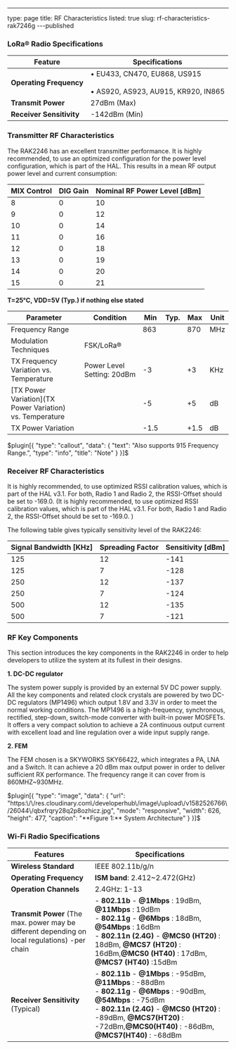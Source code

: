 ---
type: page
title: RF Characteristics
listed: true
slug: rf-characteristics-rak7246g
---published

### LoRa® Radio Specifications

| **Feature** | **Specifications** | 
| ---- | ---- | 
| **Operating Frequency** | • EU433, CN470, EU868, US915<br><br>• AS920, AS923, AU915, KR920, IN865 | 
| **Transmit Power** | 27dBm (Max) | 
| **Receiver Sensitivity** | -142dBm (Min) | 


### Transmitter RF Characteristics

The RAK2246 has an excellent transmitter performance. It is highly recommended, to use an optimized configuration for the power level configuration, which is part of the HAL. This results in a mean RF output power level and current consumption:

| **MIX Control** | **DIG Gain** | **Nominal RF Power Level [dBm]** | 
| ---- | ---- | ---- | 
| 8 | 0 | 10 | 
| 9 | 0 | 12 | 
| 10 | 0 | 14 | 
| 11 | 0 | 16 | 
| 12 | 0 | 18 | 
| 13 | 0 | 19 | 
| 14 | 0 | 20 | 
| 15 | 0 | 21 | 


**T=25°C, VDD=5V (Typ.) if nothing else stated**

| **Parameter** | **Condition** | **Min** | **Typ.** | **Max** | **Unit** | 
| ---- | ---- | ---- | ---- | ---- | ---- | 
| Frequency Range |  | 863 |  | 870 | MHz | 
| Modulation Techniques | FSK/LoRa® |  |  |  |  | 
| TX Frequency Variation vs. Temperature | Power Level Setting: 20dBm | -3 |  | +3 | KHz | 
| [TX Power Variation](TX Power Variation)<br> vs. Temperature |  | -5 |  | +5 | dB | 
| TX Power Variation |  | -1.5 |  | +1.5 | dB | 


$plugin[{
    "type": "callout",
    "data": {
        "text": "Also supports 915 Frequency Range.",
        "type": "info",
        "title": "Note"
    }
}]$

### Receiver RF Characteristics

It is highly recommended, to use optimized RSSI calibration values, which is part of the HAL v3.1. For both, Radio 1 and Radio 2, the RSSI-Offset should be set to -169.0. (It is highly recommended, to use optimized RSSI calibration values, which is part of the HAL v3.1. For both, Radio 1 and Radio 2, the RSSI-Offset should be set to -169.0. )

The following table gives typically sensitivity level of the RAK2246:

| **Signal Bandwidth [KHz]** | **Spreading Factor** | **Sensitivity [dBm]** | 
| ---- | ---- | ---- | 
| 125 | 12 | -141 | 
| 125 | 7 | -128 | 
| 250 | 12 | -137 | 
| 250 | 7 | -124 | 
| 500 | 12 | -135 | 
| 500 | 7 | -121 | 


### RF Key Components

This section introduces the key components in the RAK2246 in order to help developers to utilize the system at its fullest in their designs.

**1. DC-DC regulator**

The system power supply is provided by an external 5V DC power supply. All the key components and related clock crystals are powered by two DC-DC regulators (MP1496) which output 1.8V and 3.3V in order to meet the normal working conditions. The MP1496 is a high-frequency, synchronous, rectified, step-down, switch-mode converter with built-in power MOSFETs. It offers a very compact solution to achieve a 2A continuous output current with excellent load and line regulation over a wide input supply range.

**2. FEM**

The FEM chosen is a SKYWORKS SKY66422, which integrates a PA, LNA and a Switch. It can achieve a 20 dBm max output power in order to deliver sufficient RX performance. The frequency range it can cover from is 860MHZ~930MHz.

$plugin[{
    "type": "image",
    "data": {
        "url": "https:\/\/res.cloudinary.com\/developerhub\/image\/upload\/v1582526766\/26044\/qbxfrqry28q2p8ozhicz.jpg",
        "mode": "responsive",
        "width": 626,
        "height": 477,
        "caption": "**Figure 1:** System Architecture"
    }
}]$

### Wi-Fi Radio Specifications

| **Features** | **Specifications** | 
| ---- | ---- | 
| **Wireless Standard** | IEEE 802.11b/g/n | 
| **Operating Frequency** | **ISM band**: 2.412~2.472(GHz) | 
| **Operation Channels** | 2.4GHz: 1-13 | 
| **Transmit Power** (The max. power may be different depending on local regulations) -per chain | - **802.11b** - **@1Mbps** : 19dBm, **@11Mbps** : 19dBm<br>- **802.11g** - **@6Mbps** : 18dBm, **@54Mbps** : 16dBm<br>- **802.11n (2.4G)** - **@MCS0 (HT20)** : 18dBm, **@MCS7 (HT20)** : 16dBm,**@MCS0 (HT40)** : 17dBm, **@MCS7 (HT40)** :15dBm | 
| **Receiver Sensitivity** (Typical) | - **802.11b** - **@1Mbps** : -95dBm, **@11Mbps** : -88dBm<br>- **802.11g** - **@6Mbps** : -90dBm, **@54Mbps** : -75dBm<br>- **802.11n (2.4G)** - **@MCS0 (HT20)** : -89dBm, **@MCS7(HT20)** : -72dBm,**@MCS0(HT40)** : -86dBm, **@MCS7(HT40)** : -68dBm | 



